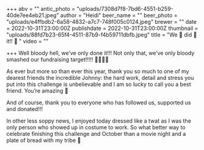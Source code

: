 +++
abv = ""
antic_photo = "uploads/7308d7f8-7bd6-4551-b259-40de7ee4eb21.jpeg"
author = "Heidi"
beer_name = ""
beer_photo = "uploads/e4ffbdb2-6a58-4832-a7c7-748f005c0124.jpeg"
brewer = ""
date = 2022-10-31T23:00:00Z
publishdate = 2022-10-31T23:00:00Z
thumbnail = "uploads/88fd7b23-65f4-4511-87b9-f4b59711dbfb.jpeg"
title = "We 👏 did 👏 it!!  👏 "
video = ""

+++
Well bloody hell, we’ve only done it!!! Not only that, we’ve only bloody smashed our fundraising target!!!!! 🙌🏻🙌🏻  
  
As ever but more so than ever this year, thank you so much to one of my dearest friends the incredible Johnny: the hard work, detail and stress you put into this challenge is unbelievable and I am so lucky to call you a best friend. You’re amazing 🍻 

And of course, thank you to everyone who has followed us, supported us and donated!!!   
  
In other less soppy news, I enjoyed today dressed like a twat as I was the only person who showed up in costume to work. So what better way to celebrate finishing this challenge and October than a movie night and a plate of bread with my tribe 💙 